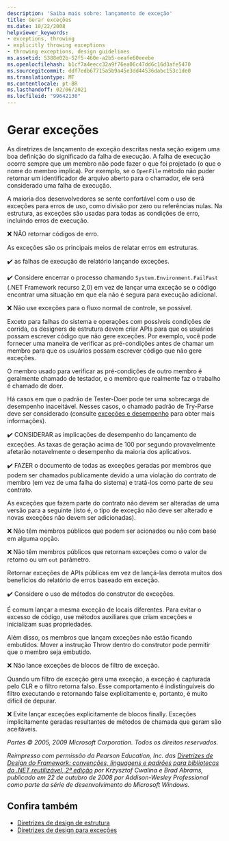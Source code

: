 ```yaml
---
description: 'Saiba mais sobre: lançamento de exceção'
title: Gerar exceções
ms.date: 10/22/2008
helpviewer_keywords:
- exceptions, throwing
- explicitly throwing exceptions
- throwing exceptions, design guidelines
ms.assetid: 5388e02b-52f5-460e-a2b5-eeafe60eeebe
ms.openlocfilehash: b1cf7a4eecc32a9f76ea06c47dd6c16d3afe5470
ms.sourcegitcommit: ddf7edb67715a5b9a45e3dd44536dabc153c1de0
ms.translationtype: MT
ms.contentlocale: pt-BR
ms.lasthandoff: 02/06/2021
ms.locfileid: "99642130"
---
```

# <a name="exception-throwing"></a>Gerar exceções

As diretrizes de lançamento de exceção descritas nesta seção exigem uma boa definição do significado da falha de execução. A falha de execução ocorre sempre que um membro não pode fazer o que foi projetado (o que o nome do membro implica). Por exemplo, se o `OpenFile` método não puder retornar um identificador de arquivo aberto para o chamador, ele será considerado uma falha de execução.

 A maioria dos desenvolvedores se sente confortável com o uso de exceções para erros de uso, como divisão por zero ou referências nulas. Na estrutura, as exceções são usadas para todas as condições de erro, incluindo erros de execução.

 ❌ NÃO retornar códigos de erro.

 As exceções são os principais meios de relatar erros em estruturas.

 ✔️ as falhas de execução de relatório lançando exceções.

 ✔️ Considere encerrar o processo chamando `System.Environment.FailFast` (.NET Framework recurso 2,0) em vez de lançar uma exceção se o código encontrar uma situação em que ela não é segura para execução adicional.

 ❌ Não use exceções para o fluxo normal de controle, se possível.

 Exceto para falhas do sistema e operações com possíveis condições de corrida, os designers de estrutura devem criar APIs para que os usuários possam escrever código que não gere exceções. Por exemplo, você pode fornecer uma maneira de verificar as pré-condições antes de chamar um membro para que os usuários possam escrever código que não gere exceções.

 O membro usado para verificar as pré-condições de outro membro é geralmente chamado de testador, e o membro que realmente faz o trabalho é chamado de doer.

 Há casos em que o padrão de Tester-Doer pode ter uma sobrecarga de desempenho inaceitável. Nesses casos, o chamado padrão de Try-Parse deve ser considerado (consulte [exceções e desempenho](exceptions-and-performance.md) para obter mais informações).

 ✔️ CONSIDERAR as implicações de desempenho do lançamento de exceções. As taxas de geração acima de 100 por segundo provavelmente afetarão notavelmente o desempenho da maioria dos aplicativos.

 ✔️ FAZER o documento de todas as exceções geradas por membros que podem ser chamados publicamente devido a uma violação do contrato de membro (em vez de uma falha do sistema) e tratá-los como parte de seu contrato.

 As exceções que fazem parte do contrato não devem ser alteradas de uma versão para a seguinte (isto é, o tipo de exceção não deve ser alterado e novas exceções não devem ser adicionadas).

 ❌ Não têm membros públicos que podem ser acionados ou não com base em alguma opção.

 ❌ Não têm membros públicos que retornam exceções como o valor de retorno ou um `out` parâmetro.

 Retornar exceções de APIs públicas em vez de lançá-las derrota muitos dos benefícios do relatório de erros baseado em exceção.

 ✔️ Considere o uso de métodos do construtor de exceções.

 É comum lançar a mesma exceção de locais diferentes. Para evitar o excesso de código, use métodos auxiliares que criam exceções e inicializam suas propriedades.

 Além disso, os membros que lançam exceções não estão ficando embutidos. Mover a instrução Throw dentro do construtor pode permitir que o membro seja embutido.

 ❌ Não lance exceções de blocos de filtro de exceção.

 Quando um filtro de exceção gera uma exceção, a exceção é capturada pelo CLR e o filtro retorna falso. Esse comportamento é indistinguíveis do filtro executando e retornando false explicitamente e, portanto, é muito difícil de depurar.

 ❌ Evite lançar exceções explicitamente de blocos finally. Exceções implicitamente geradas resultantes de métodos de chamada que geram são aceitáveis.

 *Partes © 2005, 2009 Microsoft Corporation. Todos os direitos reservados.*

 *Reimpresso com permissão da Pearson Education, Inc. das [Diretrizes de Design do Framework: convenções, linguagens e padrões para bibliotecas do .NET reutilizável, 2ª edição](https://www.informit.com/store/framework-design-guidelines-conventions-idioms-and-9780321545619) por Krzysztof Cwalina e Brad Abrams, publicado em 22 de outubro de 2008 por Addison-Wesley Professional como parte da série de desenvolvimento do Microsoft Windows.*

## <a name="see-also"></a>Confira também

- [Diretrizes de design de estrutura](index.md)
- [Diretrizes de design para exceções](exceptions.md)
